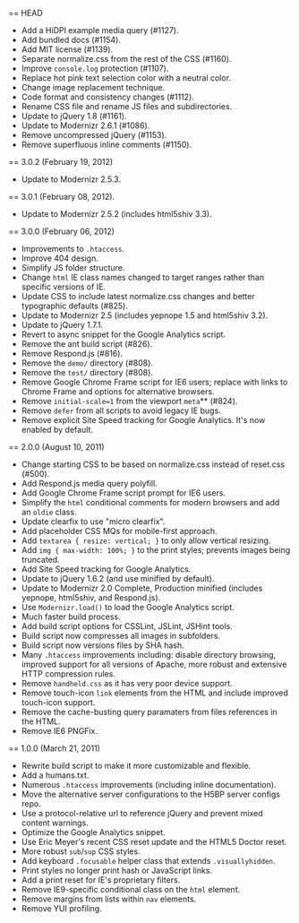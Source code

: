 == HEAD

* Add a HiDPI example media query (#1127).
* Add bundled docs (#1154).
* Add MIT license (#1139).
* Separate normalize.css from the rest of the CSS (#1160).
* Improve `console.log` protection (#1107).
* Replace hot pink text selection color with a neutral color.
* Change image replacement technique.
* Code format and consistency changes (#1112).
* Rename CSS file and rename JS files and subdirectories.
* Update to jQuery 1.8 (#1161).
* Update to Modernizr 2.6.1 (#1086).
* Remove uncompressed jQuery (#1153).
* Remove superfluous inline comments (#1150).

== 3.0.2 (February 19, 2012)

* Update to Modernizr 2.5.3.

== 3.0.1 (February 08, 2012).

* Update to Modernizr 2.5.2 (includes html5shiv 3.3).

== 3.0.0 (February 06, 2012)

* Improvements to `.htaccess`.
* Improve 404 design.
* Simplify JS folder structure.
* Change `html` IE class names changed to target ranges rather than specific versions of IE.
* Update CSS to include latest normalize.css changes and better typographic defaults (#825).
* Update to Modernizr 2.5 (includes yepnope 1.5 and html5shiv 3.2).
* Update to jQuery 1.7.1.
* Revert to async snippet for the Google Analytics script.
* Remove the ant build script (#826).
* Remove Respond.js (#816).
* Remove the `demo/` directory (#808).
* Remove the `test/` directory (#808).
* Remove Google Chrome Frame script for IE6 users; replace with links to Chrome Frame and options for alternative browsers.
* Remove `initial-scale=1` from the viewport `meta`** (#824).
* Remove `defer` from all scripts to avoid legacy IE bugs.
* Remove explicit Site Speed tracking for Google Analytics. It's now enabled by default.

== 2.0.0 (August 10, 2011)

* Change starting CSS to be based on normalize.css instead of reset.css (#500).
* Add Respond.js media query polyfill.
* Add Google Chrome Frame script prompt for IE6 users.
* Simplify the `html` conditional comments for modern browsers and add an `oldie` class.
* Update clearfix to use "micro clearfix".
* Add placeholder CSS MQs for mobile-first approach.
* Add `textarea { resize: vertical; }` to only allow vertical resizing.
* Add `img { max-width: 100%; }` to the print styles; prevents images being truncated.
* Add Site Speed tracking for Google Analytics.
* Update to jQuery 1.6.2 (and use minified by default).
* Update to Modernizr 2.0 Complete, Production minified (includes yepnope, html5shiv, and Respond.js).
* Use `Modernizr.load()` to load the Google Analytics script.
* Much faster build process.
* Add build script options for CSSLint, JSLint, JSHint tools.
* Build script now compresses all images in subfolders.
* Build script now versions files by SHA hash.
* Many `.htaccess` improvements including: disable directory browsing, improved support for all versions of Apache, more robust and extensive HTTP compression rules.
* Remove `handheld.css` as it has very poor device support.
* Remove touch-icon `link` elements from the HTML and include improved touch-icon support.
* Remove the cache-busting query paramaters from files references in the HTML.
* Remove IE6 PNGFix.

== 1.0.0 (March 21, 2011)

* Rewrite build script to make it more customizable and flexible.
* Add a humans.txt.
* Numerous `.htaccess` improvements (including inline documentation).
* Move the alternative server configurations to the H5BP server configs repo.
* Use a protocol-relative url to reference jQuery and prevent mixed content warnings.
* Optimize the Google Analytics snippet.
* Use Eric Meyer's recent CSS reset update and the HTML5 Doctor reset.
* More robust `sub`/`sup` CSS styles.
* Add keyboard `.focusable` helper class that extends `.visuallyhidden`.
* Print styles no longer print hash or JavaScript links.
* Add a print reset for IE's proprietary filters.
* Remove IE9-specific conditional class on the `html` element.
* Remove margins from lists within `nav` elements.
* Remove YUI profiling.
